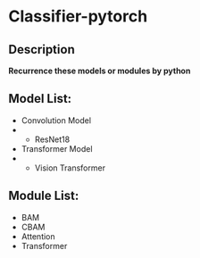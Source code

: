 # Classifier-pytorch
## Description
**Recurrence these models or modules by python**
## Model List:
- Convolution Model
- - ResNet18
- Transformer Model
- - Vision Transformer 
## Module List:
- BAM
- CBAM
- Attention
- Transformer
